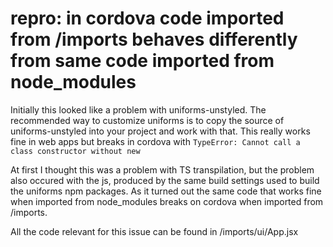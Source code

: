 
# repro: in cordova code imported from /imports behaves differently from same code imported from node_modules

Initially this looked like a problem with uniforms-unstyled. The recommended way to customize uniforms is to copy the source of uniforms-unstyled into your project and work with that. This really works fine in web apps but breaks in cordova with `TypeError: Cannot call a class constructor without new`

At first I thought this was a problem with TS transpilation, but the problem also occured with the js, produced by the same build settings used to build the uniforms npm packages. As it turned out the same code that works fine when imported from node_modules breaks on cordova when imported from /imports.

All the code relevant for this issue can be found in /imports/ui/App.jsx

